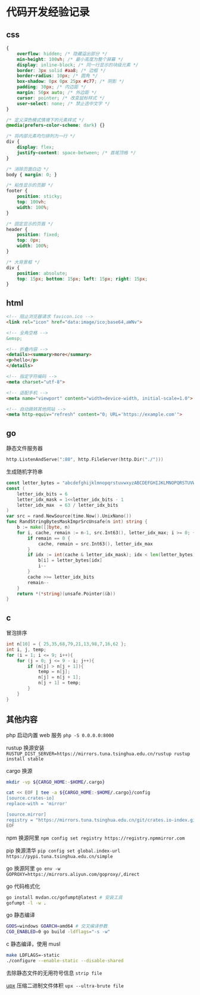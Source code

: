 # 代码开发经验记录

## css

```css
{
    overflow: hidden; /* 隐藏溢出部分 */
    min-height: 100vh; /* 最小高度为整个屏幕 */
    display: inline-block; /* 同一行显示的块级元素 */
    border: 3px solid #aa8; /* 边框 */
    border-radius: 10px; /* 圆角 */
    box-shadow: 0px 0px 25px #c77; /* 阴影 */
    padding: 30px; /* 内边距 */
    margin: 50px auto; /* 外边距 */
    cursor: pointer; /* 改变鼠标样式 */
    user-select: none; /* 禁止选中文字 */
}

/* 定义深色模式情境下的元素样式 */
@media(prefers-color-scheme: dark) {}

/* 将内部元素均匀排列为一行 */
div {
    display: flex;
    justify-content: space-between; /* 首尾顶格 */
}

/* 消除页面白边 */
body { margin: 0; }

/* 粘性显示的页脚 */
footer {
    position: sticky;
    top: 100vh;
    width: 100%;
}

/* 固定显示的页眉 */
header {
    position: fixed;
    top: 0px;
    width: 100%;
}

/* 大背景框 */
div {
    position: absolute;
    top: 15px; bottom: 15px; left: 15px; right: 15px;
}
```

## html

```html
<!-- 阻止浏览器请求 favicon.ico -->
<link rel="icon" href="data:image/ico;base64,aWNv">

<!-- 全角空格 -->
&emsp;

<!-- 折叠内容 -->
<details><summary>more</summary>
<p>hello</p>
</details>

<!-- 指定字符编码 -->
<meta charset="utf-8">

<!-- 适配手机 -->
<meta name="viewport" content="width=device-width, initial-scale=1.0">

<!-- 自动跳转其他网站 -->
<meta http-equiv="refresh" content="0; URL='https://example.com'">
```

## go

静态文件服务器

```go
http.ListenAndServe(":80", http.FileServer(http.Dir("./")))
```

生成随机字符串

```go
const letter_bytes = "abcdefghijklmnopqrstuvwxyzABCDEFGHIJKLMNOPQRSTUVWXYZ0123456789"
const (
    letter_idx_bits = 6
    letter_idx_mask = 1<<letter_idx_bits - 1
    letter_idx_max  = 63 / letter_idx_bits
)
var src = rand.NewSource(time.Now().UnixNano())
func RandStringBytesMaskImprSrcUnsafe(n int) string {
    b := make([]byte, n)
    for i, cache, remain := n-1, src.Int63(), letter_idx_max; i >= 0; {
        if remain == 0 {
            cache, remain = src.Int63(), letter_idx_max
        }
        if idx := int(cache & letter_idx_mask); idx < len(letter_bytes) {
            b[i] = letter_bytes[idx]
            i--
        }
        cache >>= letter_idx_bits
        remain--
    }
    return *(*string)(unsafe.Pointer(&b))
}
```

## c

冒泡排序

```c
int n[10] = { 25,35,68,79,21,13,98,7,16,62 };
int i, j, temp;
for (i = 1; i <= 9; i++){
    for (j = 0; j <= 9 - i; j++){
        if (n[j] > n[j + 1]){
            temp = n[j];
            n[j] = n[j + 1];
            n[j + 1] = temp;
        }
    }
}
```

## 其他内容

php 启动内置 web 服务 `php -S 0.0.0.0:8000`

rustup 换源安装 `RUSTUP_DIST_SERVER=https://mirrors.tuna.tsinghua.edu.cn/rustup rustup install stable`

cargo 换源

```sh
mkdir -vp ${CARGO_HOME:-$HOME/.cargo}

cat << EOF | tee -a ${CARGO_HOME:-$HOME/.cargo}/config
[source.crates-io]
replace-with = 'mirror'

[source.mirror]
registry = "https://mirrors.tuna.tsinghua.edu.cn/git/crates.io-index.git"
EOF
```

npm 换源阿里 `npm config set registry https://registry.npmmirror.com`

pip 换源清华 `pip config set global.index-url https://pypi.tuna.tsinghua.edu.cn/simple`

go 换源阿里 `go env -w GOPROXY=https://mirrors.aliyun.com/goproxy/,direct`

go 代码格式化

```sh
go install mvdan.cc/gofumpt@latest # 安装工具
gofumpt -l -w .
```

go 静态编译

```sh
GOOS=windows GOARCH=amd64 # 交叉编译参数
CGO_ENABLED=0 go build -ldflags="-s -w"
```

c 静态编译，使用 musl

```sh
make LDFLAGS=-static
./configure --enable-static --disable-shared
```

去除静态文件的无用符号信息 `strip file`

[upx](https://upx.github.io) 压缩二进制文件体积 `upx --ultra-brute file`
